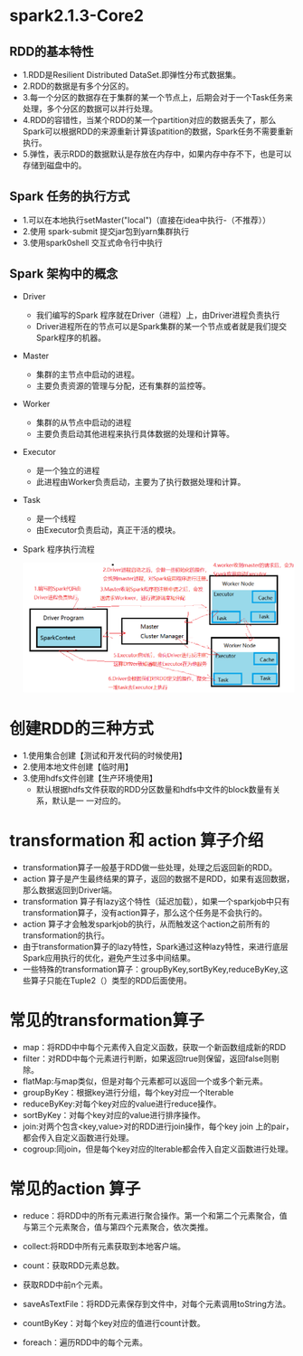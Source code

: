 # spark2.1.3-Core2

## RDD的基本特性

 - 1.RDD是Resilient Distributed DataSet.即弹性分布式数据集。
 - 2.RDD的数据是有多个分区的。
 - 3.每一个分区的数据存在于集群的某一个节点上，后期会对于一个Task任务来处理，多个分区的数据可以并行处理。
 - 4.RDD的容错性，当某个RDD的某一个partition对应的数据丢失了，那么Spark可以根据RDD的来源重新计算该patition的数据，Spark任务不需要重新执行。
 - 5.弹性，表示RDD的数据默认是存放在内存中，如果内存中存不下，也是可以存储到磁盘中的。

## Spark 任务的执行方式

 - 1.可以在本地执行setMaster("local")（直接在idea中执行-（不推荐））
 - 2.使用 spark-submit 提交jar包到yarn集群执行
 - 3.使用spark0shell 交互式命令行中执行

## Spark 架构中的概念

 - Driver

    - 我们编写的Spark 程序就在Driver（进程）上，由Driver进程负责执行
    - Driver进程所在的节点可以是Spark集群的某一个节点或者就是我们提交Spark程序的机器。

- Master

  - 集群的主节点中启动的进程。
  - 主要负责资源的管理与分配，还有集群的监控等。

- Worker

  - 集群的从节点中启动的进程
  - 主要负责启动其他进程来执行具体数据的处理和计算等。

- Executor

  - 是一个独立的进程
  - 此进程由Worker负责启动，主要为了执行数据处理和计算。

- Task

  - 是一个线程
  - 由Executor负责启动，真正干活的模块。

- Spark 程序执行流程

  ![Spark执行流程](https://raw.githubusercontent.com/wangxiaolin123/bigData/master/img/Spark执行流程.png)


# 创建RDD的三种方式

 - 1.使用集合创建【测试和开发代码的时候使用】
 - 2.使用本地文件创建【临时用】
 - 3.使用hdfs文件创建【生产环境使用】
    - 默认根据hdfs文件获取的RDD分区数量和hdfs中文件的block数量有关系，默认是一 一对应的。

# transformation 和 action 算子介绍

 -	transformation算子一般基于RDD做一些处理，处理之后返回新的RDD。
 -	action 算子是产生最终结果的算子，返回的数据不是RDD，如果有返回数据，那么数据返回到Driver端。
 -	transformation 算子有lazy这个特性（延迟加载），如果一个sparkjob中只有transformation算子，没有action算子，那么这个任务是不会执行的。
 -	action 算子才会触发sparkjob的执行，从而触发这个action之前所有的transformation的执行。
 -	由于transformation算子的lazy特性，Spark通过这种lazy特性，来进行底层Spark应用执行的优化，避免产生过多中间结果。
 -	一些特殊的transformation算子：groupByKey,sortByKey,reduceByKey,这些算子只能在Tuple2（）类型的RDD后面使用。

# 常见的transformation算子

- map：将RDD中中每个元素传入自定义函数，获取一个新函数组成新的RDD
- filter：对RDD中每个元素进行判断，如果返回true则保留，返回false则剔除。
- flatMap:与map类似，但是对每个元素都可以返回一个或多个新元素。
- groupByKey：根据key进行分组，每个key对应一个Iterable<value>
- reduceByKey:对每个key对应的value进行reduce操作。
- sortByKey：对每个key对应的value进行排序操作。
- join:对两个包含<key,value>对的RDD进行join操作，每个key join 上的pair，都会传入自定义函数进行处理。
- cogroup:同join，但是每个key对应的Iterable<value>都会传入自定义函数进行处理。

# 常见的action 算子



 - reduce：将RDD中的所有元素进行聚合操作。第一个和第二个元素聚合，值与第三个元素聚合，值与第四个元素聚合，依次类推。

 - collect:将RDD中所有元素获取到本地客户端。

 - count：获取RDD元素总数。

 - 获取RDD中前n个元素。

 - saveAsTextFile：将RDD元素保存到文件中，对每个元素调用toString方法。

 - countByKey：对每个key对应的值进行count计数。

 - foreach：遍历RDD中的每个元素。

   

